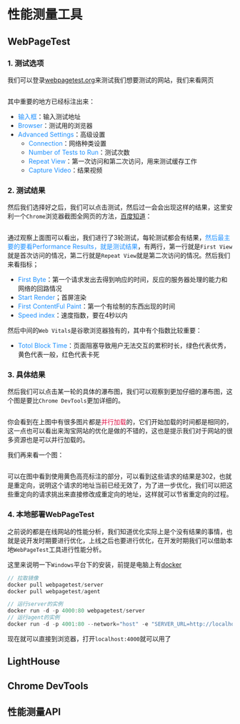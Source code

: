 # 性能测量工具

## WebPageTest
### 1. 测试选项
我们可以登录[webpagetest.org](webpagetest.org)来测试我们想要测试的网站，我们来看网页

<img :src="$withBase('/font_end_optimization_4.png')" alt="">

其中重要的地方已经标注出来：
+ <font color=#1E90FF>输入框</font>：输入测试地址
+ <font color=#1E90FF>Browser</font>：测试用的浏览器
+ <font color=#1E90FF>Advanced Settings</font>：高级设置
	+ <font color=#1E90FF>Connection</font>：网络种类设置
	+ <font color=#1E90FF>Number of Tests to Run</font>：测试次数
	+ <font color=#1E90FF>Repeat View</font>：第一次访问和第二次访问，用来测试缓存工作
	+	<font color=#1E90FF>Capture Video</font>：结果视频

### 2. 测试结果
然后我们选择好之后，我们可以点击测试，然后过一会会出现这样的结果，这里安利一个`Chrome`浏览器截图全网页的方法，[百度知道](https://jingyan.baidu.com/article/1974b289342468f4b1f77428.html)：

<img :src="$withBase('/font_end_optimization_5.png')" alt="">

通过观察上面图可以看出，我们进行了3轮测试，每轮测试都会有结果，<font color=#1E90FF>然后最主要的要看Performance Results，就是测试结果</font>，有两行，第一行就是`First View`就是首次访问的情况，第二行就是`Repeat View`就是第二次访问的情况。然后我们来看指标；
+ <font color=#1E90FF>First Byte</font>：第一个请求发出去得到响应的时间，反应的服务器处理的能力和网络的回路情况
+ <font color=#1E90FF>Start Render</font>；首屏渲染
+ <font color=#1E90FF>First ContentFul Paint</font>：第一个有绘制的东西出现的时间
+ <font color=#1E90FF>Speed index</font>：速度指数，要在4秒以内

然后中间的`Web Vitals`是谷歌浏览器独有的，其中有个指数比较重要：
+ <font color=#1E90FF>Totol Block Time</font>：页面阻塞导致用户无法交互的累积时长，绿色代表优秀，黄色代表一般，红色代表卡死

### 3. 具体结果
然后我们可以点击某一轮的具体的瀑布图，我们可以观察到更加仔细的瀑布图，这个图是要比`Chrome DevTools`更加详细的。

<img :src="$withBase('/font_end_optimization_6.png')" alt="">

你会看到在上图中有很多图片都是<font color=#DD1144>并行加载</font>的，它们开始加载的时间都是相同的，这一点也可以看出来淘宝网站的优化是做的不错的，这也是提示我们对于网站的很多资源也是可以并行加载的。

我们再来看一个图：

<img :src="$withBase('/font_end_optimization_7.png')" alt="">

可以在图中看到使用黄色高亮标注的部分，可以看到这些请求的结果是302，也就是重定向，说明这个请求的地址当前已经无效了，为了进一步优化，我们可以把这些重定向的请求挑出来直接修改成重定向的地址，这样就可以节省重定向的过程。

### 4. 本地部署WebPageTest
之前说的都是在线网站的性能分析，我们知道优化实际上是个没有结果的事情，也就是说开发时期要进行优化，上线之后也要进行优化，在开发时期我们可以借助本地`WebPageTest`工具进行性能分析。


这里来说明一下`Windows`平台下的安装，前提是电脑上有[docker](https://hub.docker.com/editions/community/docker-ce-desktop-windows/)
```javascript
// 拉取镜像
docker pull webpagetest/server
docker pull webpagetest/agent

// 运行server的实例
docker run -d -p 4000:80 webpagetest/server
// 运行agent的实例
docker run -d -p 4001:80 --network="host" -e "SERVER_URL=http://localhost:4000/work/" -e "LOCATION=Test" webpagetest/agent
```
现在就可以直接到浏览器，打开`localhost:4000`就可以用了

## LightHouse

## Chrome DevTools

## 性能测量API